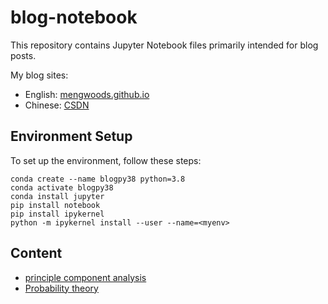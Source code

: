 # blog-notebook
This repository contains Jupyter Notebook files primarily intended for blog posts.

My blog sites:
- English: [mengwoods.github.io](https://mengwoods.github.io/)
- Chinese: [CSDN](https://blog.csdn.net/LiKouSanYou?type=blog)


## Environment Setup

To set up the environment, follow these steps:
```
conda create --name blogpy38 python=3.8
conda activate blogpy38
conda install jupyter
pip install notebook
pip install ipykernel
python -m ipykernel install --user --name=<myenv>
```

## Content

- [principle component analysis](./01-pca/)
- [Probability theory](./02-probability/)
